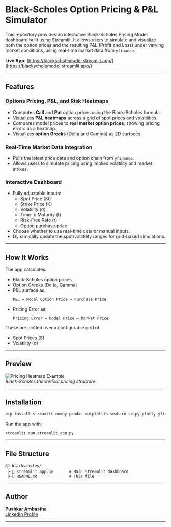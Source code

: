 # Black-Scholes Option Pricing & P&L Simulator

This repository provides an interactive Black-Scholes Pricing Model dashboard built using Streamlit. It allows users to simulate and visualize both the option prices and the resulting P&L (Profit and Loss) under varying market conditions, using real-time market data from `yfinance`.

**Live App**: [https://blackscholemodel.streamlit.app/](https://blackscholemodel.streamlit.app/)

---

## Features

### Options Pricing, P&L, and Risk Heatmaps
- Computes **Call** and **Put** option prices using the Black-Scholes formula.
- Visualizes **P&L heatmaps** across a grid of spot prices and volatilities.
- Compares model prices to **real market option prices**, showing pricing errors as a heatmap.
- Visualizes **option Greeks** (Delta and Gamma) as 2D surfaces.

### Real-Time Market Data Integration
- Pulls the latest price data and option chain from `yfinance`.
- Allows users to simulate pricing using implied volatility and market strikes.

### Interactive Dashboard
- Fully adjustable inputs:
  - Spot Price (St)
  - Strike Price (K)
  - Volatility (σ)
  - Time to Maturity (t)
  - Risk-Free Rate (r)
  - Option purchase price
- Choose whether to use real-time data or manual inputs.
- Dynamically update the spot/volatility ranges for grid-based simulations.

---

## How It Works

The app calculates:

- Black-Scholes option prices
- Option Greeks (Delta, Gamma)
- P&L surface as:
  ```
  P&L = Model Option Price – Purchase Price
  ```
- Pricing Error as:
  ```
  Pricing Error = Model Price – Market Price
  ```

These are plotted over a configurable grid of:
- Spot Prices (S)
- Volatility (σ)

---

## Preview

![Pricing Heatmap Example](https://miro.medium.com/v2/resize:fit:904/1*82ZaRKWa3gUCCdTrZGeUlQ.png)  
*Black-Scholes theoretical pricing structure*

---

## Installation

```bash
pip install streamlit numpy pandas matplotlib seaborn scipy plotly yfinance
```

Run the app with:

```bash
streamlit run streamlit_app.py
```

---

## File Structure

```
📦 blackscholes/
 ┣ 📄 streamlit_app.py       # Main Streamlit dashboard
 ┣ 📄 README.md              # This file
```

---

## Author

**Pushkar Ambastha**  
[LinkedIn Profile](https://www.linkedin.com/in/pushkar-ambastha/)

---

